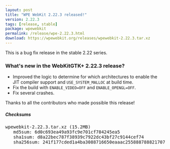```yaml
---
layout: post
title: "WPE WebKit 2.22.3 released!"
version: 2.22.3
tags: [release, stable]
package: wpewebkit
permalink: /release/wpe-2.22.3.html
download: https://wpewebkit.org/releases/wpewebkit-2.22.3.tar.xz
---
```


This is a bug fix release in the stable 2.22 series.

### What's new in the WebKitGTK+ 2.22.3 release?

- Improved the logic to determine for which architectures to enable the JIT compiler support and `USE_SYSTEM_MALLOC` at build time.
- Fix the build with `ENABLE_VIDEO=OFF` and `ENABLE_OPENGL=OFF`.
- Fix several crashes.

Thanks to all the contributors who made possible this release!

##### Checksums

<pre>
wpewebkit-2.22.3.tar.xz (15.2MB)
   md5sum: 6d0c693ea49a93fc9e701cf784245ea5
   sha1sum: d8a22bec787f38939c7922dc43bf27c9144cef74
   sha256sum: 241f177cded1a4ba3088716650eaaac25588878882170789b3c630ac45dbb2fa
</pre>
